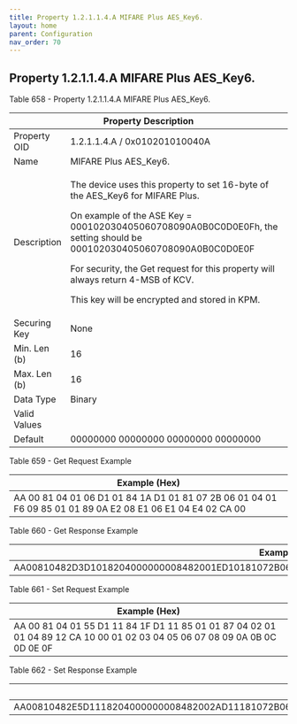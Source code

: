 ```yaml
---
title: Property 1.2.1.1.4.A MIFARE Plus AES_Key6.
layout: home
parent: Configuration
nav_order: 70
---
```


## Property 1.2.1.1.4.A MIFARE Plus AES_Key6.

Table 658 - Property 1.2.1.1.4.A MIFARE Plus AES_Key6.

<table>
<colgroup>
<col style="width: 14%" />
<col style="width: 85%" />
</colgroup>
<thead>
<tr>
<th colspan="2">Property Description</th>
</tr>
</thead>
<tbody>
<tr>
<td>Property OID</td>
<td>1.2.1.1.4.A / 0x010201010040A</td>
</tr>
<tr>
<td>Name</td>
<td>MIFARE Plus AES_Key6.</td>
</tr>
<tr>
<td>Description</td>
<td><p>The device uses this property to set 16-byte of the AES_Key6 for
MIFARE Plus.</p>
<p>On example of the ASE Key = 000102030405060708090A0B0C0D0E0Fh, the
setting should be 000102030405060708090A0B0C0D0E0F</p>
<p>For security, the Get request for this property will always return
4-MSB of KCV.</p>
<p>This key will be encrypted and stored in KPM.</p></td>
</tr>
<tr>
<td>Securing Key</td>
<td>None</td>
</tr>
<tr>
<td>Min. Len (b)</td>
<td>16</td>
</tr>
<tr>
<td>Max. Len (b)</td>
<td>16</td>
</tr>
<tr>
<td>Data Type</td>
<td>Binary</td>
</tr>
<tr>
<td>Valid Values</td>
<td></td>
</tr>
<tr>
<td>Default</td>
<td>00000000 00000000 00000000 00000000</td>
</tr>
</tbody>
</table>

Table 659 - Get Request Example

| Example (Hex) |
|----|
| AA 00 81 04 01 06 D1 01 84 1A D1 01 81 07 2B 06 01 04 01 F6 09 85 01 01 89 0A E2 08 E1 06 E1 04 E4 02 CA 00 |

Table 660 - Get Response Example

| Example (Hex) |
|----|
| AA00810482D3D1018204000000008482001ED10181072B06010401F609850101890EE20CE10AE108E406CA04763CBCDE |

Table 661 - Set Request Example

| Example (Hex) |
|----|
| AA 00 81 04 01 55 D1 11 84 1F D1 11 85 01 01 87 04 02 01 01 04 89 12 CA 10 00 01 02 03 04 05 06 07 08 09 0A 0B 0C 0D 0E 0F |

Table 662 - Set Response Example

| Example (Hex) |
|----|
| AA00810482E5D1118204000000008482002AD11181072B06010401F609850101891AE218E116E114E412CA10000102030405060708090A0B0C0D0E0F |

##